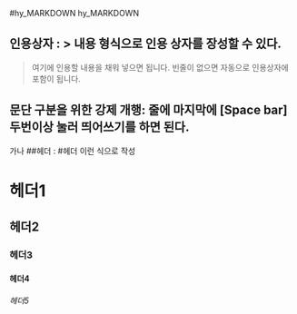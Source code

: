 #hy_MARKDOWN
hy_MARKDOWN

## 인용상자 : > 내용 형식으로 인용 상자를 장성할 수 있다.
> 여기에 인용할 내용을 채워 넣으면 됩니다.
빈줄이 없으면 자동으로 인용상자에 포함이 됩니다.

## 문단 구분을 위한 강제 개행: 줄에 마지막에 [Space bar] 두번이상 눌러 띄어쓰기를 하면 된다.
가나
##헤더 : #헤더 이런 식으로 작성
# 헤더1
## 헤더2
### 헤더3
#### 헤더4
###### 헤더5

